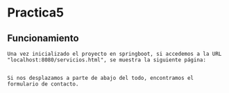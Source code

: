 # Practica5

## Funcionamiento

    Una vez inicializado el proyecto en springboot, si accedemos a la URL "localhost:8080/servicios.html", se muestra la siguiente página:


    Si nos desplazamos a parte de abajo del todo, encontramos el formulario de contacto.
